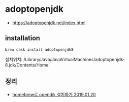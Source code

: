 # adoptopenjdk
* https://adoptopenjdk.net/index.html

## installation
```
brew cask install adoptopenjdk8
```

설치위치: /Library/Java/JavaVirtualMachines/adoptopenjdk-8.jdk/Contents/Home

## 정리
* [homebrew로 opendjk 설치하기 2019.01.20](https://findstar.pe.kr/2019/01/20/install-openjdk-by-homebrew/)
